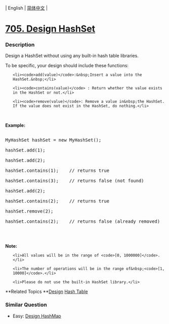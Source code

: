 | English | [简体中文](README.md) |

# [705. Design HashSet](https://leetcode-cn.com/problems/design-hashset)
 ### Description
<p>Design a HashSet&nbsp;without using any built-in hash table libraries.</p>

<p>To be specific, your design should include these functions:</p>

<ul>
	<li><code>add(value)</code>:&nbsp;Insert a value into the HashSet.&nbsp;</li>
	<li><code>contains(value)</code> : Return whether the value exists in the HashSet or not.</li>
	<li><code>remove(value)</code>: Remove a value in&nbsp;the HashSet. If the value does not exist in the HashSet, do nothing.</li>
</ul>

<p><br />
<strong>Example:</strong></p>

<pre>
MyHashSet hashSet = new MyHashSet();
hashSet.add(1); &nbsp; &nbsp; &nbsp; &nbsp; 
hashSet.add(2); &nbsp; &nbsp; &nbsp; &nbsp; 
hashSet.contains(1); &nbsp;&nbsp;&nbsp;// returns true
hashSet.contains(3); &nbsp;&nbsp;&nbsp;// returns false (not found)
hashSet.add(2); &nbsp; &nbsp; &nbsp; &nbsp; &nbsp;
hashSet.contains(2); &nbsp;&nbsp;&nbsp;// returns true
hashSet.remove(2); &nbsp; &nbsp; &nbsp; &nbsp; &nbsp;
hashSet.contains(2); &nbsp;&nbsp;&nbsp;// returns false (already removed)
</pre>

<p><br />
<strong>Note:</strong></p>

<ul>
	<li>All values will be in the range of <code>[0, 1000000]</code>.</li>
	<li>The number of operations will be in the range of&nbsp;<code>[1, 10000]</code>.</li>
	<li>Please do not use the built-in HashSet library.</li>
</ul>

**Related Topics	**[Design](https://leetcode-cn.com/tag/design) [Hash Table](https://leetcode-cn.com/tag/hash-table) 

### Similar Question
 - Easy:	[Design HashMap](https://leetcode-cn.com/problems/design-hashmap) 
